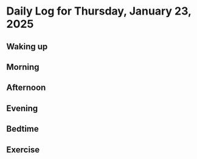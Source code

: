 # Daily Log for Thursday, January 23, 2025

## Waking up

## Morning

## Afternoon

## Evening

## Bedtime

## Exercise
